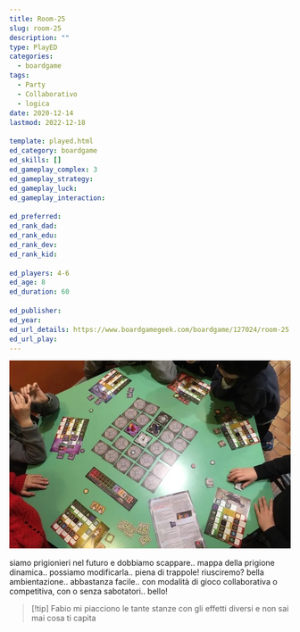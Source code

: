 ```yaml
---
title: Room-25
slug: room-25
description: ""
type: PlayED
categories:
  - boardgame
tags:
  - Party
  - Collaborativo
  - logica
date: 2020-12-14
lastmod: 2022-12-18

template: played.html
ed_category: boardgame
ed_skills: []
ed_gameplay_complex: 3
ed_gameplay_strategy: 
ed_gameplay_luck: 
ed_gameplay_interaction: 

ed_preferred: 
ed_rank_dad: 
ed_rank_edu: 
ed_rank_dev: 
ed_rank_kid: 

ed_players: 4-6
ed_age: 8
ed_duration: 60

ed_publisher: 
ed_year: 
ed_url_details: https://www.boardgamegeek.com/boardgame/127024/room-25
ed_url_play: 
---
```


![](../../assets/img/played/boardgame/room25.webp)

siamo prigionieri nel futuro e dobbiamo scappare.. mappa della prigione dinamica.. possiamo modificarla.. piena di trappole! riusciremo?
bella ambientazione.. abbastanza facile.. con modalità di gioco collaborativa o competitiva, con o senza sabotatori.. bello!

> [!tip] Fabio
> mi piacciono le tante stanze con gli effetti diversi e non sai mai cosa ti capita
